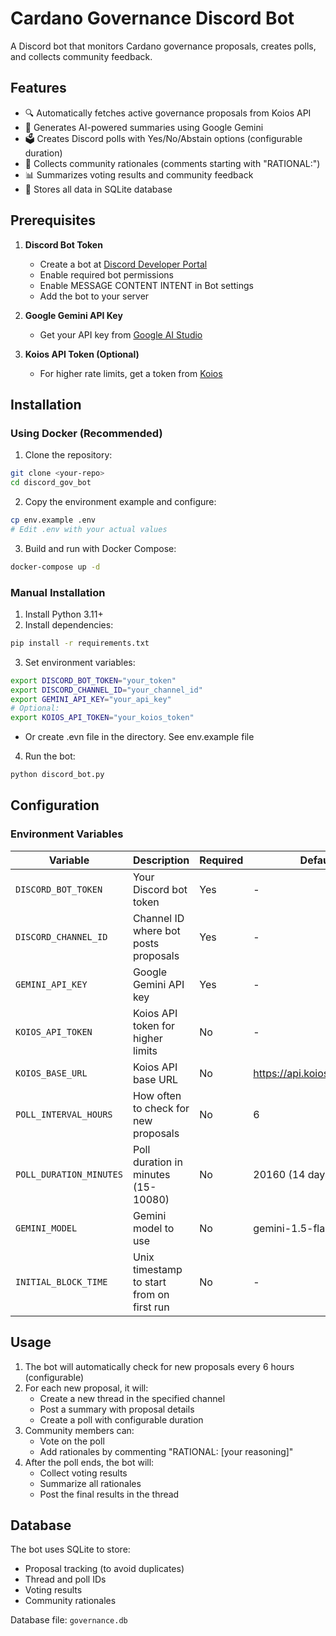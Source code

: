 # Cardano Governance Discord Bot

A Discord bot that monitors Cardano governance proposals, creates polls, and collects community feedback.

## Features

- 🔍 Automatically fetches active governance proposals from Koios API
- 📝 Generates AI-powered summaries using Google Gemini
- 🗳️ Creates Discord polls with Yes/No/Abstain options (configurable duration)
- 💬 Collects community rationales (comments starting with "RATIONAL:")
- 📊 Summarizes voting results and community feedback
- 💾 Stores all data in SQLite database

## Prerequisites

1. **Discord Bot Token**
   - Create a bot at [Discord Developer Portal](https://discord.com/developers/applications)
   - Enable required bot permissions
   - Enable MESSAGE CONTENT INTENT in Bot settings
   - Add the bot to your server

2. **Google Gemini API Key**
   - Get your API key from [Google AI Studio](https://makersuite.google.com/app/apikey)

3. **Koios API Token (Optional)**
   - For higher rate limits, get a token from [Koios](https://koios.rest/)

## Installation

### Using Docker (Recommended)

1. Clone the repository:
```bash
git clone <your-repo>
cd discord_gov_bot
```

2. Copy the environment example and configure:
```bash
cp env.example .env
# Edit .env with your actual values
```

3. Build and run with Docker Compose:
```bash
docker-compose up -d
```

### Manual Installation

1. Install Python 3.11+
2. Install dependencies:
```bash
pip install -r requirements.txt
```

3. Set environment variables:
```bash
export DISCORD_BOT_TOKEN="your_token"
export DISCORD_CHANNEL_ID="your_channel_id"
export GEMINI_API_KEY="your_api_key"
# Optional:
export KOIOS_API_TOKEN="your_koios_token"
```
  - Or create .evn file in the directory. See env.example file

4. Run the bot:
```bash
python discord_bot.py
```

## Configuration

### Environment Variables

| Variable | Description | Required | Default |
|----------|-------------|----------|---------|
| `DISCORD_BOT_TOKEN` | Your Discord bot token | Yes | - |
| `DISCORD_CHANNEL_ID` | Channel ID where bot posts proposals | Yes | - |
| `GEMINI_API_KEY` | Google Gemini API key | Yes | - |
| `KOIOS_API_TOKEN` | Koios API token for higher limits | No | - |
| `KOIOS_BASE_URL` | Koios API base URL | No | https://api.koios.rest/api/v1 |
| `POLL_INTERVAL_HOURS` | How often to check for new proposals | No | 6 |
| `POLL_DURATION_MINUTES` | Poll duration in minutes (15-10080) | No | 20160 (14 days) |
| `GEMINI_MODEL` | Gemini model to use | No | gemini-1.5-flash |
| `INITIAL_BLOCK_TIME` | Unix timestamp to start from on first run | No | - |

## Usage

1. The bot will automatically check for new proposals every 6 hours (configurable)
2. For each new proposal, it will:
   - Create a new thread in the specified channel
   - Post a summary with proposal details
   - Create a poll with configurable duration
3. Community members can:
   - Vote on the poll
   - Add rationales by commenting "RATIONAL: [your reasoning]"
4. After the poll ends, the bot will:
   - Collect voting results
   - Summarize all rationales
   - Post the final results in the thread

## Database

The bot uses SQLite to store:
- Proposal tracking (to avoid duplicates)
- Thread and poll IDs
- Voting results
- Community rationales

Database file: `governance.db`

